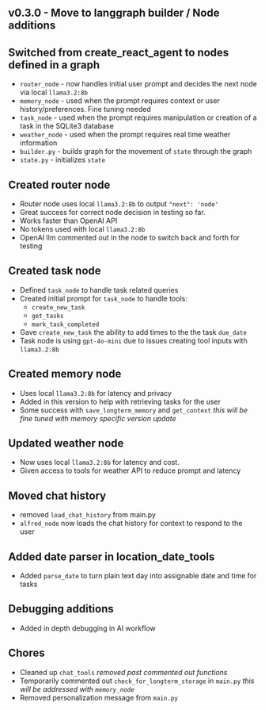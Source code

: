 ## v0.3.0 - Move to langgraph builder / Node additions

## Switched from create_react_agent to nodes defined in a graph
- `router_node` - now handles initial user prompt and decides the next node via local `llama3.2:8b`
- `memory_node` - used when the prompt requires context or user history/preferences. Fine tuning needed
- `task_node` - used when the prompt requires manipulation or creation of a task in the SQLite3 database
- `weather_node` - used when the prompt requires real time weather information
- `builder.py` - builds graph for the movement of `state` through the graph
- `state.py` - initializes `state`

## Created router node
- Router node uses local `llama3.2:8b` to output `"next": 'node'` 
- Great success for correct node decision in testing so far.
- Works faster than OpenAI API
- No tokens used with local `llama3.2:8b`
- OpenAI llm commented out in the node to switch back and forth for testing

## Created task node
- Defined `task_node` to handle task related queries
- Created initial prompt for `task_node` to handle tools:
  - `create_new_task`
  - `get_tasks`
  - `mark_task_completed`
- Gave `create_new_task` the ability to add times to the the task `due_date`
- Task node is using `gpt-4o-mini` due to issues creating tool inputs with `llama3.2:8b`

## Created memory node
- Uses local `llama3.2:8b` for latency and privacy
- Added in this version to help with retrieving tasks for the user
- Some success with `save_longterm_memory` and `get_context` _this will be fine tuned with memory specific version update_

## Updated weather node
- Now uses local `llama3.2:8b` for latency and cost.
- Given access to tools for weather API to reduce prompt and latency

## Moved chat history
- removed `load_chat_history` from main.py
- `alfred_node` now loads the chat history for context to respond to the user

## Added date parser in location_date_tools
- Added `parse_date` to turn plain text day into assignable date and time for tasks

## Debugging additions
- Added in depth debugging in AI workflow

## Chores
- Cleaned up `chat_tools` _removed past commented out functions_
- Temporarily commented out `check_for_longterm_storage` in `main.py` _this will be addressed with `memory_node`_
- Removed personalization message from `main.py`
